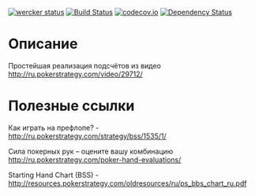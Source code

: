 [![wercker status](https://app.wercker.com/status/c2fc5c26de5570726c511b68d445c6a1/s "wercker status")](https://app.wercker.com/project/bykey/c2fc5c26de5570726c511b68d445c6a1)
[![Build Status](https://travis-ci.org/Hronom/poker-helper.svg?branch=master)](https://travis-ci.org/Hronom/poker-helper)
[![codecov.io](http://codecov.io/github/Hronom/poker-helper/coverage.svg?branch=master)](http://codecov.io/github/Hronom/poker-helper?branch=master)
[![Dependency Status](https://www.versioneye.com/user/projects/55b3aa0c643533001a000552/badge.svg?style=flat)](https://www.versioneye.com/user/projects/55b3aa0c643533001a000552)

# Описание #
Простейшая реализация подсчётов из видео http://ru.pokerstrategy.com/video/29712/

# Полезные ссылки #
Как играть на префлопе? - http://ru.pokerstrategy.com/strategy/bss/1535/1/

Сила покерных рук – оцените вашу комбинацию http://ru.pokerstrategy.com/poker-hand-evaluations/

Starting Hand Chart (BSS) - http://resources.pokerstrategy.com/oldresources/ru/ps_bbs_chart_ru.pdf